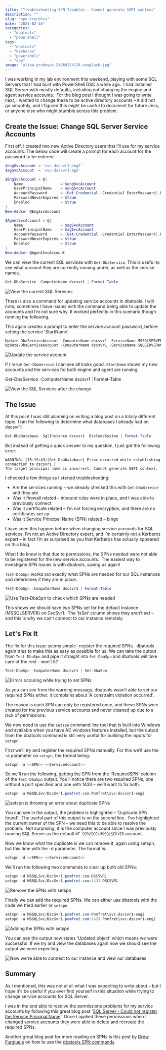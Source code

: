 ```yaml
---
title: "Troubleshooting SPN Troubles - Cannot generate SSPI context"
description: ""
slug: "spn-troubles"
date: "2021-02-16"
categories:
  - "dbatools"
  - "powershell"
tags:
  - "dbatools"
  - "kerberos"
  - "powershell"
  - "spn"
image: "alina-grubnyak-ZiQkhI7417A-unsplash.jpg"
---
```


I was working in my lab environment this weekend, playing with some SQL Servers that I had built with PowerShell DSC a while ago.  I had installed SQL Server with mostly defaults, including not changing the engine and agent service accounts.  For the blog post I thought I was going to write next, I wanted to change these to be active directory accounts – it did not go smoothly, and I figured this might be useful to document for future Jess, or anyone else who might stumble across this problem.

## Create the Issue: Change SQL Server Service Accounts

First off, I created two new Active Directory users that I’ll use for my service accounts. The below code will create a prompt for each account for the password to be entered.

```PowerShell
$engSvcAccount = 'svc-dscsvr1-eng2'
$agSvcAccount  = 'svc-dscsvr1-ag2'

$EngSvcAccount = @{
    Name                 = $engSvcAccount
    UserPrincipalName    = $engSvcAccount
    AccountPassword  	 = (Get-Credential -Credential EnterPassword).Password
    PasswordNeverExpires = $true
    Enabled              = $true
}
New-AdUser @EngSvcAccount

$AgentSvcAccount = @{
    Name                 = $agSvcAccount
    UserPrincipalName    = $agSvcAccount
    AccountPassword      = (Get-Credential -Credential EnterPassword).Password
    PasswordNeverExpires = $true
    Enabled              = $true
}
New-AdUser @AgentSvcAccount
```

We can view the current SQL services with `Get-DbaService`. This is useful to see what account they are currently running under, as well as the service names.

```PowerShell
Get-DbaService -ComputerName dscsvr1 | Format-Table
```

![View the current SQL Services](GetDbaService.jpg)

There is also a command for updating service accounts in dbatools. I will note, sometimes I have issues with the command being able to update the accounts and I’m not sure why. It worked perfectly in this scenario though running the following.

This again creates a prompt to enter the service account password, before setting the service 'StartName'.

```PowerShell
Update-DbaServiceAccount -ComputerName dscsvr1 -ServiceName MSSQLSERVER -ServiceCredential (Get-Credential -Credential "Pomfret\$engSvcAccount" )
Update-DbaServiceAccount -ComputerName dscsvr1 -ServiceName SQLSERVERAGENT -ServiceCredential (Get-Credential -Credential "Pomfret\$agSvcAccount" )
```

![Update the service account](UpdateDbaServiceAccount.png)

If I rerun `Get-DbaService` I can see all looks good. `StartName` shows my new accounts and the services for both engine and agent are running.

Get-DbaService -ComputerName dscsvr1 | Format-Table

![View the SQL Services after the change](GetDbaService_post.jpg)

## The Issue

At this point I was still planning on writing a blog post on a totally different topic. I ran the following to determine what databases I already had on dscsvr1:

```PowerShell
Get-DbaDatabase -SqlInstance dscsvr1 -ExcludeSystem | Format-Table
```

But instead of getting a quick answer to my question, I just got the following error:

```text
WARNING: [15:19:49][Get-DbaDatabase] Error occurred while establishing connection to dscsvr1 |
The target principal name is incorrect. Cannot generate SSPI context.
```

I checked a few things as I started troubleshooting:

- Are the services running – we already checked this with `Get-DbaService` and they are
- Was it firewall related – inbound rules were in place, and I was able to previously connect
- Was it certificate related – I’m not forcing encryption, and there are no certificates set up
- Was it Service Principal Name (SPN) related – bingo

I have seen this happen before when changing service accounts for SQL services. I’m not an Active Directory expert, and I’m certainly not a Kerberos expert – in fact I’m as surprised as you that Kerberos has actually appeared on this blog. 

What I do know is that due to permissions, the SPNs needed were not able to be registered for the new service accounts.  The easiest way to investigate SPN issues is with dbatools, saving us again!

`Test-DbaSpn` works out exactly what SPNs are needed for our SQL instances and determines if they are in place.

```PowerShell
Test-DbaSpn -ComputerName dscsvr1 | Format-Table
```

![Use Test-DbaSpn to check which SPNs are needed](Test-DbaSpn.jpg)

This shows we should have two SPNs set for the default instance (MSSQLSERVER) on DscSvr1.  The ‘IsSet’ column shows they aren’t set – and this is why we can’t connect to our instance remotely.

## Let's Fix It

The fix for this issue seems simple- register the required SPNs.  dbatools again tries to make this as easy as possible for us. We can take the output from `Test-DbaSpn` and pipe it straight into `Set-DbaSpn` and dbatools will take care of the rest – won’t it?

```PowerShell
Test-DbaSpn -ComputerName dscsvr1 | Set-DbaSpn
```

![Errors occuring while trying to set SPNs](FailedToSetSPN.jpg)

As you can see from the warning message, dbatools wasn’t able to set our required SPNs either. It complains about 'A constraint violation occurred'.

The reason is each SPN can only be registered once, and these SPNs were created for the previous service accounts and never cleaned up due to a lack of permissions.

We now need to use the `setspn` command line tool that is built into Windows and available when you have AD windows features installed, but the output from the dbatools command is still very useful for building the inputs for `setspn`.

First we’ll try and register the required SPNs manually. For this we’ll use the -a parameter on `setspn`, the format being:

```PowerShell
setspn -a <<SPN>> <<ServiceAccount>>
```

So we’ll run the following, getting the SPN from the ‘RequiredSPN’ column of the `Test-DbaSpn` output. You’ll notice there are two required SPNs, one without a port specified and one with 1433 – we’ll want to fix both.

```PowerShell
setspn -a MSSQLSvc/DscSvr1.pomfret.com Pomfret\svc-dscsvr1-eng2
```

![setspn is throwing an error about duplicate SPNs](duplicateSpn.jpg)

You can see in the output, the problem is highlighted – ‘Duplicate SPN found’.  The useful part of this output is on the second line.  I’ve highlighted the current owner of the SPN – we need this to be able to resolve the problem.  Not surprising, it is the computer account since I was previously running SQL Server as the default `NT SERVICE\MSSQLSERVER` account.

Now we know what the duplicate is we can remove it, again using setspn, but this time with the -d parameter. The format is:

```PowerShell
setspn -d <<SPN>> <<ServiceAccount>>
```

We’ll run the following two commands to clear up both old SPNs:

```PowerShell
setspn -d MSSQLSvc/DscSvr1.pomfret.com DSCSVR1
setspn -d MSSQLSvc/DscSvr1.pomfret.com:1433 DSCSVR1
```

![Remove the SPNs with setspn](DeleteSPN.jpg)

Finally we can add the required SPNs. We can either use dbatools with the code we tried earlier or `setspn`.

```PowerShell
setspn -a MSSQLSvc/DscSvr1.pomfret.com Pomfret\svc-dscsvr1-eng2
setspn -a MSSQLSvc/DscSvr1.pomfret.com:1433 Pomfret\svc-dscsvr1-eng2
```

![Adding the SPNs with setspn](addSpn.jpg)

You can see the output now states ‘Updated object’ which means we were successful. If we try and view the databases again now we should see the output we were expecting.

![Now we're able to connect to our instance and view our databases](Get-DbaDatabase.jpg)

## Summary

As I mentioned, this was not at all what I was expecting to write about – but I hope it’ll be useful if you ever find yourself in this situation while trying to change service accounts for SQL Server.

I was in the end able to resolve the permissions problems for my service accounts by following this great blog post '[SQL Server - Could not register the Service Principal Name](http://www.alexandreviot.net/2014/09/30/sql-server-could-not-register-the-service-principal-name-spn/)'. Once I applied these permissions when I changed service accounts they were able to delete and recreate the required SPNs.

Another great blog post for more reading on SPNs is this post by [Drew Furgiuele](https://www.twitter.com/pittfurg) on how to use the [dbatools SPN commands](https://dbatools.io/schwifty/).
